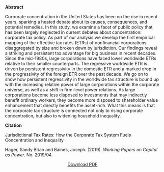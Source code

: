 <b>Abstract</b>

Corporate concentration in the United States has been on the rise in recent years, sparking a heated debate about its causes, consequences, and potential remedies. In this study, we examine a facet of public policy that has been largely neglected in current debates about concentration: corporate tax policy. As part of our analysis we develop the first empirical mapping of the effective tax rates (ETRs) of nonfinancial corporations disaggregated by size and broken down by jurisdiction. Our findings reveal a striking and persistent tax advantage for big business in recent decades. Since the mid-1980s, large corporations have faced lower worldwide ETRs relative to their smaller counterparts. The regressive worldwide ETR is driven by persistent regressivity in the domestic ETR and a marked drop in the progressivity of the foreign ETR over the past decade. We go on to show how persistent regressivity in the worldwide tax structure is bound up with the increasing relative power of large corporations within the corporate universe, as well as a shift in firm-level power relations. As large corporations become less disposed to investments that may indirectly benefit ordinary workers, they become more disposed to shareholder value enhancement that directly benefits the asset-rich. What this means is that the corporate tax structure is connected not only to rising corporate concentration, but also to widening household inequality.

<b>Citation</b>

Jurisdictional Tax Rates: How the Corporate Tax System Fuels Concentration and Inequality

Hager, Sandy Brian and Baines, Joseph. (2019). <i>Working Papers on Capital as Power</i>. No. 2019/04. 


<div style="text-align:center">
<a href="https://bnarchives.yorku.ca/625/2/20191100_hager_baines_jurisdictional_tax_rates_wpcasp.pdf">Download PDF</a>
</div>


